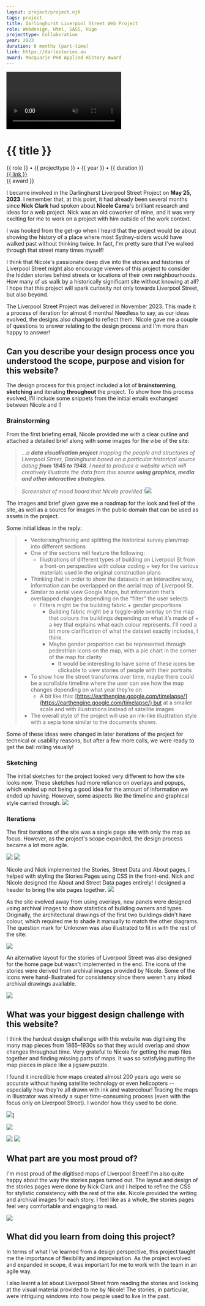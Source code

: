 ```yaml
---
layout: project/project.njk
tags: project
title: Darlinghurst Liverpool Street Web Project
role: Webdesign, Html, SASS, Hugo
projecttype: Collaboration
year: 2023
duration: 6 months (part-time)
link: https://darlostories.au
award: Macquarie-PHA Applied History Award
---
```


<div class="project-header">
    <div class="project-banner">
        <video autoplay loop muted>
            <source src="/projects/darlo/LiverpoolStMapVideo.mp4" type="video/mp4">
        </video>
    </div>
    <div class="information">
        <h1>{{ title }}</h1>
        <div class="details">
            <span>{{ role }}</span>
            <span>•</span>
            <span>{{ projecttype }}</span>   
            <span>•</span>
            <span>{{ year }}</span>   
            <span>•</span>
            <span>{{ duration }}</span>
        </div>
        <a href="{{ link }}">{{ link }}</a>
        <div class="award-badge">{{ award }}</div>
    </div>
</div>




I became involved in the Darlinghurst Liverpool Street Project on **May 25, 2023**.
I remember that, at this point, it had already been several months since **Nick Clark** had spoken about **Nicole Cama**'s brilliant research and ideas for a web project. Nick was an old coworker of mine, and it was very exciting for me to work on a project with him outside of the work context.

I was hooked from the get-go when I heard that the project would be about showing the history of a place where most Sydney-siders would have walked past without thinking twice. In fact, I'm pretty sure that I've walked through that street many times myself! 

I think that Nicole's passionate deep dive into the stories and histories of Liverpool Street might also encourage viewers of this project to consider the hidden stories behind streets or locations of their own neighbourhoods. How many of us walk by a historically significant site without knowing at all? I hope that this project will spark curiosity not only towards Liverpool Street, but also beyond.

The Liverpool Street Project was delivered in November 2023. This made it a process of iteration for almost 6 months! Needless to say, as our ideas evolved, the designs also changed to reflect them. Nicole gave me a couple of questions to answer relating to the design process and I'm more than happy to answer!

## Can you describe your design process once you understood the scope, purpose and vision for this website?

The design process for this project included a lot of **brainstorming**, **sketching** and iterating **throughout** the project. To show how this process evolved, I'll include some snippets from the initial emails exchanged between Nicole and I!

### **Brainstorming**

From the first briefing email, Nicole provided me with a clear outline and attached a detailed brief along with some images for the vibe of the site:
> *...a **data visualisation project** mapping the people and structures of Liverpool Street, Darlinghurst based on a particular historical source dating **from 1845 to 1948**. I need to produce a website which will creatively illustrate the data from this source **using graphics, media and other interactive strategies**.*

> *Screenshot of mood board that Nicole provided* !![](/projects/darlo/01.jpg)

 
 The images and brief given gave me a roadmap for the look and feel of the site, as well as a source for images in the public domain that can be used as assets in the project.
 
Some initial ideas in the reply:
> - Vectorising/tracing and splitting the historical survey plan/map into different sections
> - One of the sections will feature the following:
> 	- Illustrations of different types of building on Liverpool St from a front-on perspective with colour coding + key for the various materials used in the original construction plans  
> - Thinking that in order to show the datasets in an interactive way, information can be overlapped on the aerial map of Liverpool St.
> - Similar to aerial view Google Maps, but information that’s overlapped changes depending on the “filter” the user selects
> 	- Filters might be the building fabric + gender proportions
> 		- Building fabric might be a toggle-able overlay on the map that colours the buildings depending on what it’s made of + a key that explains what each colour represents. I'll need a bit more clarification of what the dataset exactly includes, I think.  
> 		- Maybe gender proportion can be represented through pedestrian icons on the map, with a pie chart in the corner of the map for clarity
> 			- It would be interesting to have some of these icons be clickable to view stories of people with their portraits  
> - To show how the street transforms over time, maybe there could be a scrollable timeline where the user can see how the map changes depending on what year they’re on
> 	- A bit like this: [https://earthengine.google.com/timelapse/](https://earthengine.google.com/timelapse/) but at a smaller scale and with illustrations instead of satellite images  
> - The overall style of the project will use an ink-like illustration style with a sepia tone similar to the documents shown.

Some of these ideas were changed in later iterations of the project for technical or usability reasons, but after a few more calls, we were ready to get the ball rolling visually!
### Sketching
The initial sketches for the project looked very different to how the site looks now.
These sketches had more reliance on overlays and popups, which ended up not being a good idea for the amount of information we ended up having. However, some aspects like the timeline and graphical style carried through.
![](/projects/darlo/02.jpg)
### Iterations
The first iterations of the site was a single page site with only the map as focus. 
However, as the project's scope expanded, the design process became a lot more agile. 

![](/projects/darlo/04.png)
![](/projects/darlo/03.png)

Nicole and Nick implemented the Stories, Street Data and About pages, I helped with styling the Stories Pages using CSS in the front-end. Nick and Nicole designed the About and Street Data pages entirely! I designed a header to bring the site pages together.
![](/projects/darlo/05.png)

As the site evolved away from using overlays, new panels were designed using archival images to show statistics of building owners and types. Originally, the architectural drawings of the first two buildings didn't have colour, which required me to shade it manually to match the other diagrams. The question mark for Unknown was also illustrated to fit in with the rest of the site:

![](/projects/darlo/06.png)

An alternative layout for the stories of Liverpool Street was also designed for the home page but wasn't implemented in the end. The icons of the stories were derived from archival images provided by Nicole. 
Some of the icons were hand-illustrated for consistency since there weren't any inked archival drawings available.

![](/projects/darlo/07.png)
## What was your biggest design challenge with this website?

I think the hardest design challenge with this website was digitising the many map pieces from 1865–1930s so that they would overlap and show changes throughout time. Very grateful to Nicole for getting the map files together and finding missing parts of maps. It was so satisfying putting the map pieces in place like a jigsaw puzzle. 

I found it incredible how maps created almost 200 years ago were so accurate without having satellite technology or even helicopters -- especially how they're all drawn with ink and watercolour! Tracing the maps in Illustrator was already a super time-consuming process (even with the focus only on Liverpool Street). I wonder how they used to be done.

![](/projects/darlo/10.png)]

![](/projects/darlo/08.png)

![](/projects/darlo/09.png)
![](/projects/darlo/11.png)
## What part are you most proud of?

I'm most proud of the digitised maps of Liverpool Street!
I'm also quite happy about the way the stories pages turned out.
The layout and design of the stories pages were done by Nick Clark and I helped to refine the CSS for stylistic consistency with the rest of the site. Nicole provided the writing and archival images for each story.
I feel like as a whole, the stories pages feel very comfortable and engaging to read.

![](/projects/darlo/12.png)

## What did you learn from doing this project?

In terms of what I've learned from a design perspective, this project taught me the importance of flexibility and improvisation. As the project evolved and expanded in scope, it was important for me to work with the team in an agile way.

I also learnt a lot about Liverpool Street from reading the stories and looking at the visual material provided to me by Nicole! The stories, in particular, were intriguing windows into how people used to live in the past.